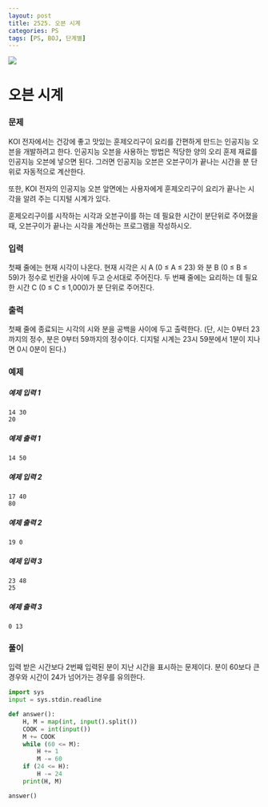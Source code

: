 ```yaml
---
layout: post
title: 2525. 오븐 시계
categories: PS
tags: [PS, BOJ, 단계별]
---
```


<img src="https://onlinejudgeimages.s3-ap-northeast-1.amazonaws.com/images/boj-og.png" />

# 오븐 시계

### 문제

KOI 전자에서는 건강에 좋고 맛있는 훈제오리구이 요리를 간편하게 만드는 인공지능 오븐을 개발하려고 한다. 인공지능 오븐을 사용하는 방법은 적당한 양의 오리 훈제 재료를 인공지능 오븐에 넣으면 된다. 그러면 인공지능 오븐은 오븐구이가 끝나는 시간을 분 단위로 자동적으로 계산한다.

또한, KOI 전자의 인공지능 오븐 앞면에는 사용자에게 훈제오리구이 요리가 끝나는 시각을 알려 주는 디지털 시계가 있다.

훈제오리구이를 시작하는 시각과 오븐구이를 하는 데 필요한 시간이 분단위로 주어졌을 때, 오븐구이가 끝나는 시각을 계산하는 프로그램을 작성하시오.

### 입력

첫째 줄에는 현재 시각이 나온다. 현재 시각은 시 A (0 ≤ A ≤ 23) 와 분 B (0 ≤ B ≤ 59)가 정수로 빈칸을 사이에 두고 순서대로 주어진다. 두 번째 줄에는 요리하는 데 필요한 시간 C (0 ≤ C ≤ 1,000)가 분 단위로 주어진다.

### 출력

첫째 줄에 종료되는 시각의 시와 분을 공백을 사이에 두고 출력한다. (단, 시는 0부터 23까지의 정수, 분은 0부터 59까지의 정수이다. 디지털 시계는 23시 59분에서 1분이 지나면 0시 0분이 된다.)

### 예제

##### 예제 입력 1

```
14 30
20
```

##### 예제 출력 1

```
14 50
```

##### 예제 입력 2

```
17 40
80
```

##### 예제 출력 2

```
19 0
```

##### 예제 입력 3

```
23 48
25
```

##### 예제 출력 3

```
0 13
```

### 풀이

입력 받은 시간보다 2번째 입력된 분이 지난 시간을 표시하는 문제이다.
분이 60보다 큰 경우와 시간이 24가 넘어가는 경우를 유의한다.

```python
import sys
input = sys.stdin.readline

def answer():
    H, M = map(int, input().split())
    COOK = int(input())
    M += COOK
    while (60 <= M):
        H += 1
        M -= 60
    if (24 <= H):
        H -= 24
    print(H, M)

answer()

```
